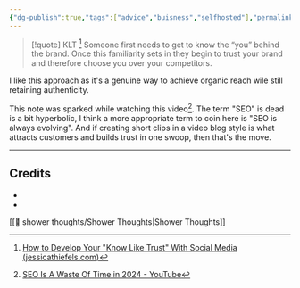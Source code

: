 ```yaml
---
{"dg-publish":true,"tags":["advice","buisness","selfhosted"],"permalink":"/🚿 shower thoughts/Psycology/Know, Like and Trust/","dgPassFrontmatter":true}
---
```


> [!quote] KLT [^1]
> Someone first needs to get to know the “you” behind the brand. Once this familiarity sets in they begin to trust your brand and therefore choose you over your competitors. 

I like this approach as it's a genuine way to achieve organic reach wile still retaining authenticity. 

This note was sparked while watching this video[^video]. The term "SEO" is dead is a bit hyperbolic, I think a more appropriate term to coin here is "SEO is always evolving". And if creating short clips in a video blog style is what attracts customers and builds trust in one swoop, then that's the move.

---
## Credits
- [^1]: [How to Develop Your "Know Like Trust" With Social Media (jessicathiefels.com)](https://jessicathiefels.com/blog/know-like-trust/)
- [^video]: [SEO Is A Waste Of Time in 2024 - YouTube](https://www.youtube.com/watch?v=4j2_sbd2yak)

[[🚿 shower thoughts/Shower Thoughts\|Shower Thoughts]]